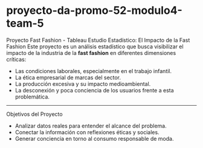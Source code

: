 # proyecto-da-promo-52-modulo4-team-5
Proyecto Fast Fashion - Tableau
Estudio Estadístico: El Impacto de la Fast Fashion
Este proyecto es un análisis estadístico que busca visibilizar el impacto de la industria de la **fast fashion** en diferentes dimensiones críticas:
- Las condiciones laborales, especialmente en el trabajo infantil.
- La ética empresarial de marcas del sector.
- La producción excesiva y su impacto medioambiental.
- La desconexión y poca conciencia de los usuarios frente a esta problemática.
---
Objetivos del Proyecto
- Analizar datos reales para entender el alcance del problema.
- Conectar la información con reflexiones éticas y sociales.
- Generar conciencia en torno al consumo responsable de moda.
